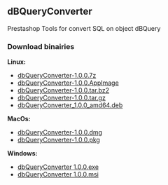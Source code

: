 ## dBQueryConverter

Prestashop Tools for convert SQL on object dBQuery

### Download binairies

**Linux:**

* [dbQueryConverter-1.0.0.7z](https://github.com/Pabrisson/dbquery-converter/raw/master/dist/dbQueryConverter-1.0.0.7z)
* [dbQueryConverter-1.0.0.AppImage](https://github.com/Pabrisson/dbquery-converter/raw/master/dist/dbQueryConverter-1.0.0.AppImage)
* [dbQueryConverter-1.0.0.tar.bz2](https://github.com/Pabrisson/dbquery-converter/raw/master/dist/dbQueryConverter-1.0.0.tar.bz2)
* [dbQueryConverter-1.0.0.tar.gz](https://github.com/Pabrisson/dbquery-converter/raw/master/dist/dbQueryConverter-1.0.0.tar.gz)
* [dbQueryConverter_1.0.0_amd64.deb](https://github.com/Pabrisson/dbquery-converter/raw/master/dist/dbQueryConverter_1.0.0_amd64.deb)

**MacOs:**

* [dbQueryConverter-1.0.0.dmg](https://github.com/Pabrisson/dbquery-converter/raw/master/dist/dbQueryConverter-1.0.0.dmg)
* [dbQueryConverter-1.0.0.pkg](https://github.com/Pabrisson/dbquery-converter/raw/master/dist/dbQueryConverter-1.0.0.pkg)

**Windows:**

* [dbQueryConverter 1.0.0.exe](https://github.com/Pabrisson/dbquery-converter/raw/master/dist/dbQueryConverter%201.0.0.exe)
* [dbQueryConverter 1.0.0.msi](https://github.com/Pabrisson/dbquery-converter/raw/master/dist/dbQueryConverter%201.0.0.msi)
